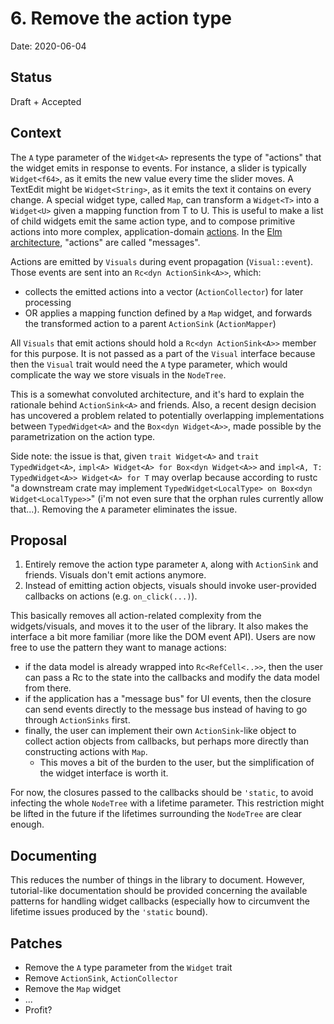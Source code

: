 # 6. Remove the action type

Date: 2020-06-04

## Status

Draft + Accepted

## Context

The `A` type parameter of the `Widget<A>` represents the type of "actions" that the widget emits in response to events.
For instance, a slider is typically `Widget<f64>`, as it emits the new value every time the slider moves. A TextEdit
might be `Widget<String>`, as it emits the text it contains on every change.
A special widget type, called `Map`, can transform a `Widget<T>` into a `Widget<U>` given a mapping function from T to U.
This is useful to make a list of child widgets emit the same action type, and to compose primitive actions into more complex, 
application-domain [actions].
In the [Elm architecture], "actions" are called "messages".

Actions are emitted by `Visuals` during event propagation (`Visual::event`). 
Those events are sent into an `Rc<dyn ActionSink<A>>`, which:
 - collects the emitted actions into a vector (`ActionCollector`) for later processing
 - OR applies a mapping function defined by a `Map` widget, and forwards the transformed action to 
a parent `ActionSink` (`ActionMapper`)

All `Visuals` that emit actions should hold a `Rc<dyn ActionSink<A>>` member for this purpose. It is not passed as a part of the `Visual`
interface because then the `Visual` trait would need the `A` type parameter, which would complicate the way we store
visuals in the `NodeTree`.

This is a somewhat convoluted architecture, and it's hard to explain the rationale behind `ActionSink<A>` and friends.
Also, a recent design decision has uncovered a problem related to potentially overlapping implementations between `TypedWidget<A>`
and the `Box<dyn Widget<A>>`, made possible by the parametrization on the action type. 

Side note: the issue is that, given `trait Widget<A>` and `trait TypedWidget<A>`, 
`impl<A> Widget<A> for Box<dyn Widget<A>>` and `impl<A, T: TypedWidget<A>> Widget<A> for T` may overlap because according to rustc "a downstream crate may implement
`TypedWidget<LocalType> on Box<dyn Widget<LocalType>>`" (i'm not even sure that the orphan rules currently allow that...). 
Removing the `A` parameter eliminates the issue.

## Proposal

1. Entirely remove the action type parameter `A`, along with `ActionSink` and friends. Visuals don't emit actions anymore.
2. Instead of emitting action objects, visuals should invoke user-provided callbacks on actions (e.g. `on_click(...)`).

This basically removes all action-related complexity from the widgets/visuals, and moves it to the user of the library.
It also makes the interface a bit more familiar (more like the DOM event API).
Users are now free to use the pattern they want to manage actions:
- if the data model is already wrapped into `Rc<RefCell<..>>`, then the user can pass a Rc to the state into the callbacks
and modify the data model from there.   
- if the application has a "message bus" for UI events, then the closure can send events directly to the message bus 
instead of having to go through `ActionSinks` first.
- finally, the user can implement their own `ActionSink`-like object to collect action objects from callbacks, but 
perhaps more directly than constructing actions with `Map`.
    - This moves a bit of the burden to the user, but the simplification of the widget interface is worth it.
    
For now, the closures passed to the callbacks should be `'static`, to avoid infecting the whole `NodeTree` with a lifetime 
parameter. This restriction might be lifted in the future if the lifetimes surrounding the `NodeTree` are clear enough. 
    
## Documenting
This reduces the number of things in the library to document. 
However, tutorial-like documentation should be provided concerning the available patterns for handling widget callbacks 
(especially how to circumvent the lifetime issues produced by the `'static` bound).
    
## Patches
- Remove the `A` type parameter from the `Widget` trait
- Remove `ActionSink`, `ActionCollector`
- Remove the `Map` widget
- ...
- Profit?

[actions]: https://sinusoid.es/lager/actions.html
[Elm architecture]: https://guide.elm-lang.org/architecture/
